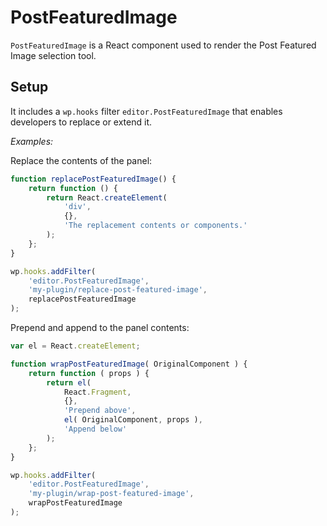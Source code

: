 # PostFeaturedImage

`PostFeaturedImage` is a React component used to render the Post Featured Image selection tool.

## Setup

It includes a `wp.hooks` filter `editor.PostFeaturedImage` that enables developers to replace or extend it.

_Examples:_

Replace the contents of the panel:

```js
function replacePostFeaturedImage() {
	return function () {
		return React.createElement(
			'div',
			{},
			'The replacement contents or components.'
		);
	};
}

wp.hooks.addFilter(
	'editor.PostFeaturedImage',
	'my-plugin/replace-post-featured-image',
	replacePostFeaturedImage
);
```

Prepend and append to the panel contents:

```js
var el = React.createElement;

function wrapPostFeaturedImage( OriginalComponent ) {
	return function ( props ) {
		return el(
			React.Fragment,
			{},
			'Prepend above',
			el( OriginalComponent, props ),
			'Append below'
		);
	};
}

wp.hooks.addFilter(
	'editor.PostFeaturedImage',
	'my-plugin/wrap-post-featured-image',
	wrapPostFeaturedImage
);
```
